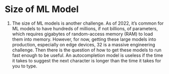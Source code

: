 # Size of ML Model
1. The size of ML models is another challenge. As of 2022, it’s common for ML models
to have hundreds of millions, if not billions, of parameters, which requires gigabytes
of random-access memory (RAM) to load them into memory. However, for now, getting these large models into production, especially on edge
devices, 32 is a massive engineering challenge. Then there is the question of how to get
these models to run fast enough to be useful. An autocompletion model is useless if the time it takes to suggest the next character is longer than the time it takes for you
to type.